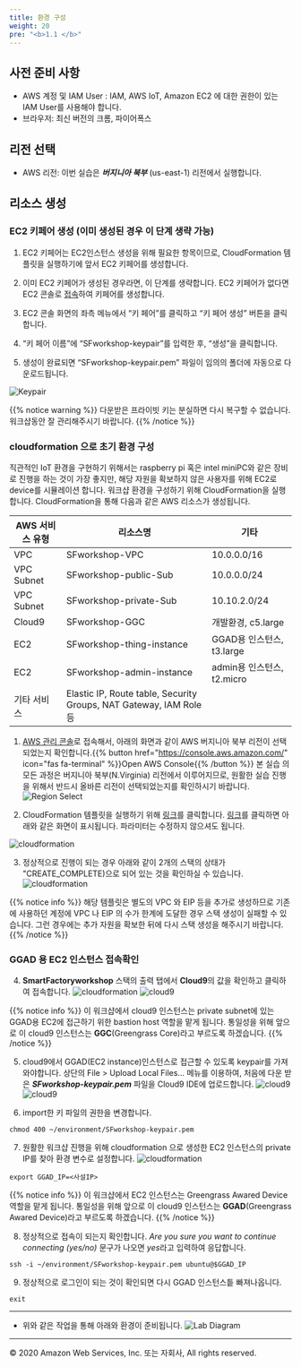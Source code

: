 ```yaml
---
title: 환경 구성  
weight: 20
pre: "<b>1.1 </b>"
---
```



## 사전 준비 사항

- AWS 계정 및 IAM User : IAM, AWS IoT, Amazon EC2 에 대한 권한이 있는 IAM User를 사용해야 합니다. 
- 브라우저: 최신 버전의 크롬, 파이어폭스


## 리전 선택

- AWS 리전: 이번 실습은 ***버지니아 북부*** (us-east-1) 리전에서 실행합니다.

## 리소스 생성 

### EC2 키페어 생성 **(이미 생성된 경우 이 단계 생략 가능)**

1. EC2 키페어는 EC2인스턴스 생성을 위해 필요한 항목이므로, CloudFormation 템플릿을 실행하기에 앞서 EC2 키페어를 생성합니다. 
	
2. 이미 EC2 키페어가 생성된 경우라면, 이 단계를 생략합니다. EC2 키페어가 없다면 EC2 콘솔로 [접속](https://console.aws.amazon.com/ec2/v2/home?region=us-east-1#KeyPairs:)하여 키페어를 생성합니다.
	
3. EC2 콘솔 화면의 좌측 메뉴에서 “키 페어”를 클릭하고 “키 페어 생성” 버튼을 클릭합니다.
	
4. “키 페어 이름”에 “SFworkshop-keypair”를 입력한 후, “생성”을 클릭합니다.
	
5. 생성이 완료되면 “SFworkshop-keypair.pem” 파일이 임의의 폴더에 자동으로 다운로드됩니다.
	
![Keypair](/lab1/image/keypair_1.png)

{{% notice warning %}}
다운받은 프라이빗 키는 분실하면 다시 복구할 수 없습니다. 워크샵동안 잘 관리해주시기 바랍니다. 
{{% /notice %}}



### cloudformation 으로 초기 환경 구성 

직관적인 IoT 환경을 구현하기 위해서는 raspberry pi 혹은 intel miniPC와 같은 장비로 진행을 하는 것이 가장 좋지만, 해당 자원을 확보하지 않은 사용자를 위해 EC2로 device를 시뮬레이션 합니다. 
워크샵 환경을 구성하기 위해 CloudFormation을 실행합니다. CloudFormation을 통해 다음과 같은 AWS 리소스가 생성됩니다. 


| AWS 서비스 유형| 리소스명	| 기타 |
|-------------|--------|-----|
|VPC	 |SFworkshop-VPC	| 10.0.0.0/16|
|VPC Subnet|	SFworkshop-public-Sub	|10.0.0.0/24|
|VPC Subnet|	SFworkshop-private-Sub	|10.10.2.0/24|
|Cloud9|	SFworkshop-GGC | 개발환경, c5.large|
|EC2|	SFworkshop-thing-instance | GGAD용 인스턴스, t3.large|
|EC2|	SFworkshop-admin-instance | admin용 인스턴스, t2.micro|
|기타 서비스|	Elastic IP, Route table, Security Groups, NAT Gateway, IAM Role 등||


1. [AWS 관리 콘솔](https://console.aws.amazon.com/)로 접속해서, 아래의 화면과 같이 AWS 버지니아 북부 리전이 선택되었는지 확인합니다.{{% button href="https://console.aws.amazon.com/" icon="fas fa-terminal" %}}Open AWS Console{{% /button %}} 본 실습 의 모든 과정은 버지니아 북부(N.Virginia) 리전에서 이루어지므로, 원활한 실습 진행을 위해서 반드시 올바른 리전이 선택되었는지를 확인하시기 바랍니다.
![Region Select](/lab1/image/region_select.png)

2. CloudFormation 템플릿을 실행하기 위해 [링크](https://us-east-1.console.aws.amazon.com/cloudformation/home?region=us-east-1#/stacks/quickcreate?templateURL=https://do-not-delete-smartfactory-cloudformation-template.s3.amazonaws.com/template/iotsecuretunneling.template&stackName=SmartFactoryworkshop)를 클릭합니다. [링크](https://us-east-1.console.aws.amazon.com/cloudformation/home?region=us-east-1#/stacks/quickcreate?templateURL=https://do-not-delete-smartfactory-cloudformation-template.s3.amazonaws.com/template/iotsecuretunneling.template&stackName=SmartFactoryworkshop)를 클릭하면 아래와 같은 화면이 표시됩니다. 파라미터는 수정하지 않으셔도 됩니다. 
	
![cloudformation](/lab1/image/cloudformation_1.png)

3. 정상적으로 진행이 되는 경우 아래와 같이 2개의 스택의 상태가 "CREATE_COMPLETE)으로 되어 있는 것을 확인하실 수 있습니다. 
![cloudformation](/lab1/image/cloudformation_3.png)

{{% notice info %}}
 해당 템플릿은 별도의 VPC 와 EIP 등을 추가로 생성하므로  기존에 사용하던 계정에 VPC 나 EIP 의 수가 한계에 도달한 경우 스택 생성이 실패할 수 있습니다. 그런 경우에는 추가 자원을 확보한 뒤에 다시 스택 생성을 해주시기 바랍니다. 
{{% /notice %}}


### GGAD 용 EC2 인스턴스 접속확인  


4. **SmartFactoryworkshop** 스택의 출력 탭에서 **Cloud9**의 값을 확인하고 클릭하여 접속합니다. 
![cloudformation](/lab1/image/cloudformation_4.png)
![cloud9](/lab1/image/cloud9_1.png)

{{% notice info %}}
이 워크샵에서 cloud9 인스턴스는 private subnet에 있는 GGAD용 EC2에 접근하기 위한 bastion host 역할을 맡게 됩니다. 통일성을 위해 앞으로 이 cloud9 인스턴스는 **GGC**(Greengrass Core)라고 부르도록 하겠습니다. 
{{% /notice %}}

5. cloud9에서 GGAD(EC2 instance)인스턴스로 접근할 수 있도록 keypair를 가져와야합니다. 상단의 File > Upload Local Files… 메뉴를 이용하여, 처음에 다운 받은 ***SFworkshop-keypair.pem*** 파일을 Cloud9 IDE에 업로드합니다.
![cloud9](/lab1/image/key_copy_1.png)
![cloud9](/lab1/image/key_copy_2.png)

6. import한 키 파일의 권한을 변경합니다. 
```
chmod 400 ~/environment/SFworkshop-keypair.pem
```

7. 원활한 워크샵 진행을 위해 cloudformation 으로 생성한 EC2 인스턴스의 private IP를 찾아 환경 변수로 설정합니다. 
![cloudformation](/lab1/image/cloudformation_5.png)
```
export GGAD_IP=<사설IP>
```

{{% notice info %}}
이 워크샵에서 EC2 인스턴스는 Greengrass Awared Device 역할을 맡게 됩니다. 통일성을 위해 앞으로 이 cloud9 인스턴스는 **GGAD**(Greengrass Awared Device)라고 부르도록 하겠습니다. 
{{% /notice %}}


8.  정상적으로 접속이 되는지 확인합니다. *Are you sure you want to continue connecting (yes/no)* 문구가 나오면 *yes*라고 입력하여 응답합니다. 
```
ssh -i ~/environment/SFworkshop-keypair.pem ubuntu@$GGAD_IP
```

9. 정상적으로 로그인이 되는 것이 확인되면 다시 GGAD 인스턴스틑 빠져나옵니다. 
```
exit
```

* * *

- 위와 같은 작업을 통해 아래와 환경이 준비됩니다. 
![Lab Diagram](/lab1/image/architecture_1.png)



---
© 2020 Amazon Web Services, Inc. 또는 자회사, All rights reserved.
